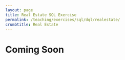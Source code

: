 ```yaml
---
layout: page
title: Real Estate SQL Exercise
permalink: /teaching/exercises/sql/dql/realestate/
crumbtitle: Real Estate
---
```


# Coming Soon
